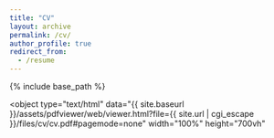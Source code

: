 ```yaml
---
title: "CV"
layout: archive
permalink: /cv/
author_profile: true
redirect_from:
  - /resume
---
```


{% include base_path %}
    
<object
    type="text/html" data="{{ site.baseurl }}/assets/pdfviewer/web/viewer.html?file={{ site.url | cgi_escape }}/files/cv/cv.pdf#pagemode=none"
    width="100%"
    height="700vh"
</object>
